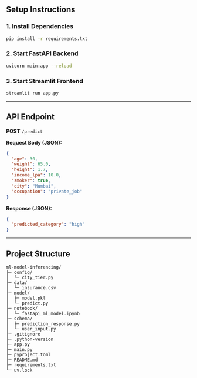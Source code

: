 ## Setup Instructions

### 1. Install Dependencies
```bash
pip install -r requirements.txt
````

### 2. Start FastAPI Backend

```bash
uvicorn main:app --reload
```

### 3. Start Streamlit Frontend

```bash
streamlit run app.py
```

---

## API Endpoint

**POST** `/predict`

**Request Body (JSON):**

```json
{
  "age": 30,
  "weight": 65.0,
  "height": 1.7,
  "income_lpa": 10.0,
  "smoker": true,
  "city": "Mumbai",
  "occupation": "private_job"
}
```

**Response (JSON):**

```json
{
  "predicted_category": "high"
}
```

---

## Project Structure

```
ml-model-inferencing/
├─ config/
│  └─ city_tier.py
├─ data/
│  └─ insurance.csv
├─ model/
│  ├─ model.pkl
│  └─ predict.py
├─ notebook/
│  └─ fastapi_ml_model.ipynb
├─ schema/
│  ├─ prediction_response.py
│  └─ user_input.py
├─ .gitignore
├─ .python-version
├─ app.py
├─ main.py
├─ pyproject.toml
├─ README.md
├─ requirements.txt
└─ uv.lock

```


